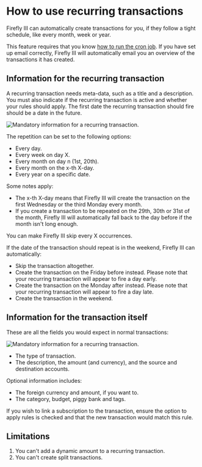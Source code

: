 # How to use recurring transactions 

Firefly III can automatically create transactions for you, if they follow a tight schedule, like every month, week or year.

This feature requires that you know [how to run the cron job](../advanced/cron.md). If you have set up email correctly, Firefly III will automatically email you an overview of the transactions it has created.

## Information for the recurring transaction

A recurring transaction needs meta-data, such as a title and a description. You must also indicate if the recurring transaction is active and whether your rules should apply. The first date the recurring transaction should fire should be a date in the future.

![Mandatory information for a recurring transaction.](../../../images/how-to/firefly-iii/finances/recurrence-mandatory.png)

The repetition can be set to the following options:

- Every day.
- Every week on day X.
- Every month on day n (1st, 20th).
- Every month on the x-th X-day.
- Every year on a specific date.

Some notes apply:

- The x-th X-day means that Firefly III will create the transaction on the first Wednesday or the third Monday every month.
- If you create a transaction to be repeated on the 29th, 30th or 31st of the month, Firefly III will automatically fall back to the day before if the month isn't long enough.

You can make Firefly III skip every X occurrences.

If the date of the transaction should repeat is in the weekend, Firefly III can automatically:

- Skip the transaction altogether.
- Create the transaction on the Friday before instead. Please note that your recurring transaction will appear to fire a day early.
- Create the transaction on the Monday after instead. Please note that your recurring transaction will appear to fire a day late.
- Create the transaction in the weekend.

## Information for the transaction itself

These are all the fields you would expect in normal transactions:

![Mandatory information for a recurring transaction.](../../../images/how-to/firefly-iii/finances/transaction-mandatory.png)

- The type of transaction.
- The description, the amount (and currency), and the source and destination accounts.

Optional information includes:

- The foreign currency and amount, if you want to.
- The category, budget, piggy bank and tags.

If you wish to link a subscription to the transaction, ensure the option to apply rules is checked and that the new transaction would match this rule.

## Limitations

1. You can't add a dynamic amount to a recurring transaction.
2. You can't create split transactions.

